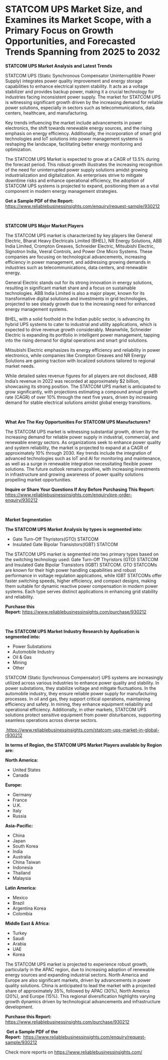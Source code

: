 <p><h1>STATCOM UPS Market Size, and Examines its Market Scope, with a Primary Focus on Growth Opportunities, and Forecasted Trends Spanning from 2025 to 2032</h1></p><p><strong>STATCOM UPS Market Analysis and Latest Trends</strong></p>
<p><p>STATCOM UPS (Static Synchronous Compensator Uninterruptible Power Supply) integrates power quality improvement and energy storage capabilities to enhance electrical system stability. It acts as a voltage stabilizer and provides backup power, making it a crucial technology for industries facing inconsistent power supply. The market for STATCOM UPS is witnessing significant growth driven by the increasing demand for reliable power solutions, especially in sectors such as telecommunications, data centers, healthcare, and manufacturing. </p><p>Key trends influencing the market include advancements in power electronics, the shift towards renewable energy sources, and the rising emphasis on energy efficiency. Additionally, the incorporation of smart grid technologies and IoT solutions into power management systems is reshaping the landscape, facilitating better energy monitoring and optimization. </p><p>The STATCOM UPS Market is expected to grow at a CAGR of 13.5% during the forecast period. This robust growth illustrates the increasing recognition of the need for uninterrupted power supply solutions amidst growing industrialization and digitalization. As enterprises strive to mitigate downtime risks and enhance operational efficiency, the adoption of STATCOM UPS systems is projected to expand, positioning them as a vital component in modern energy management strategies.</p></p>
<p><strong>Get a Sample PDF of the Report:&nbsp;</strong> <a href="https://www.reliablebusinessinsights.com/enquiry/request-sample/930212?utm_campaign=2279&utm_medium=2&utm_source=Github&utm_content=ia&utm_term=21032025&utm_id=statcom-ups">https://www.reliablebusinessinsights.com/enquiry/request-sample/930212</a></p>
<p>&nbsp;</p>
<p><strong>STATCOM UPS Major Market Players</strong></p>
<p><p>The STATCOM UPS market is characterized by key players like General Electric, Bharat Heavy Electricals Limited (BHEL), NR Energy Solutions, ABB India Limited, Crompton Greaves, Schneider Electric, Mitsubishi Electric, Signotron India, Veeral Controls, and Power One Micro Systems. These companies are focusing on technological advancements, increasing efficiency in power management, and addressing growing demands in industries such as telecommunications, data centers, and renewable energy.</p><p>General Electric stands out for its strong innovation in energy solutions, resulting in significant market share and a focus on sustainable technologies. ABB India Limited is also a major player, known for its transformative digital solutions and investments in grid technologies, projected to see steady growth due to the increasing need for enhanced energy management systems.</p><p>BHEL, with a solid foothold in the Indian public sector, is advancing its hybrid UPS systems to cater to industrial and utility applications, which is expected to drive revenue growth considerably. Meanwhile, Schneider Electric is expanding its portfolio in intelligent power management, tapping into the rising demand for digital operations and smart grid solutions.</p><p>Mitsubishi Electric emphasizes its energy efficiency and reliability in power electronics, while companies like Crompton Greaves and NR Energy Solutions are gaining traction with localized solutions tailored to regional market needs.</p><p>While detailed sales revenue figures for all players are not disclosed, ABB India’s revenue in 2022 was recorded at approximately $2 billion, showcasing its strong position. The STATCOM UPS market is anticipated to grow significantly, with projections estimating a compound annual growth rate (CAGR) of over 10% through the next five years, driven by increasing demand for stable electrical solutions amidst global energy transitions.</p></p>
<p>&nbsp;</p>
<p><strong>What Are The Key Opportunities For STATCOM UPS Manufacturers?</strong></p>
<p><p>The STATCOM UPS market is witnessing substantial growth, driven by the increasing demand for reliable power supply in industrial, commercial, and renewable energy sectors. As organizations seek to enhance power quality and system reliability, the market is projected to expand at a CAGR of approximately 10% through 2030. Key trends include the integration of advanced technologies such as IoT and AI for monitoring and maintenance, as well as a surge in renewable integration necessitating flexible power solutions. The future outlook remains positive, with increasing investments in infrastructure and growing awareness of power quality solutions propelling market opportunities.</p></p>
<p><strong>Inquire or Share Your Questions If Any Before Purchasing This Report:</strong> <a href="https://www.reliablebusinessinsights.com/enquiry/pre-order-enquiry/930212?utm_campaign=2279&utm_medium=2&utm_source=Github&utm_content=ia&utm_term=21032025&utm_id=statcom-ups">https://www.reliablebusinessinsights.com/enquiry/pre-order-enquiry/930212</a></p>
<p>&nbsp;</p>
<p><strong>Market Segmentation</strong></p>
<p><strong>The STATCOM UPS Market Analysis by types is segmented into:</strong></p>
<p><ul><li>Gate Turn-Off Thyristors(GTO) STATCOM</li><li>Insulated Gate Bipolar Transistors(IGBT) STATCOM</li></ul></p>
<p><p>The STATCOM UPS market is segmented into two primary types based on the switching technology used: Gate Turn-Off Thyristors (GTO) STATCOM and Insulated Gate Bipolar Transistors (IGBT) STATCOM. GTO STATCOMs are known for their high power handling capabilities and robust performance in voltage regulation applications, while IGBT STATCOMs offer faster switching speeds, higher efficiency, and compact designs, making them suitable for dynamic reactive power compensation in modern power systems. Each type serves distinct applications in enhancing grid stability and reliability.</p></p>
<p><strong>Purchase this Report:&nbsp;</strong><a href="https://www.reliablebusinessinsights.com/purchase/930212?utm_campaign=2279&utm_medium=2&utm_source=Github&utm_content=ia&utm_term=21032025&utm_id=statcom-ups">https://www.reliablebusinessinsights.com/purchase/930212</a></p>
<p>&nbsp;</p>
<p><strong>The STATCOM UPS Market Industry Research by Application is segmented into:</strong></p>
<p><ul><li>Power Substations</li><li>Automobile Industry</li><li>Oil & Gas</li><li>Mining</li><li>Other</li></ul></p>
<p><p>STATCOM (Static Synchronous Compensator) UPS systems are increasingly utilized across various industries to enhance power quality and stability. In power substations, they stabilize voltage and mitigate fluctuations. In the automobile industry, they ensure reliable power supply for manufacturing processes. In oil and gas, they support critical operations, maintaining efficiency and safety. In mining, they enhance equipment reliability and operational efficiency. Additionally, in other markets, STATCOM UPS solutions protect sensitive equipment from power disturbances, supporting seamless operations across diverse sectors.</p></p>
<p><a href="https://www.reliablebusinessinsights.com/statcom-ups-market-in-global-r930212?utm_campaign=2279&utm_medium=2&utm_source=Github&utm_content=ia&utm_term=21032025&utm_id=statcom-ups">&nbsp;https://www.reliablebusinessinsights.com/statcom-ups-market-in-global-r930212</a></p>
<p><strong>In terms of Region, the STATCOM UPS Market Players available by Region are:</strong></p>
<p>
    <p> <strong> North America: </strong>
        <ul>
            <li>United States</li>
            <li>Canada</li>
        </ul>
        </p> 
    <p> <strong> Europe: </strong>
        <ul>
            <li>Germany</li>
            <li>France</li>
            <li>U.K.</li>
            <li>Italy</li>
            <li>Russia</li>
        </ul>
        </p> 
    <p> <strong> Asia-Pacific: </strong>
        <ul>
            <li>China</li>
            <li>Japan</li>
            <li>South Korea</li>
            <li>India</li>
            <li>Australia</li>
            <li>China Taiwan</li>
            <li>Indonesia</li>
            <li>Thailand</li>
            <li>Malaysia</li>
        </ul>
        </p> 
    <p> <strong> Latin America: </strong>
        <ul>
            <li>Mexico</li>
            <li>Brazil</li>
            <li>Argentina Korea</li>
            <li>Colombia</li>
        </ul>
        </p> 
    <p> <strong> Middle East & Africa: </strong>
        <ul>
            <li>Turkey</li>
            <li>Saudi</li>
            <li>Arabia</li>
            <li>UAE</li>
            <li>Korea</li>
        </ul>
    </p>
    </p>
<p><p>The STATCOM UPS market is projected to experience robust growth, particularly in the APAC region, due to increasing adoption of renewable energy sources and expanding industrial sectors. North America and Europe are also significant markets, driven by advancements in power quality solutions. China is anticipated to lead the market with a projected share of approximately 35%, followed by APAC (30%), North America (20%), and Europe (15%). This regional diversification highlights varying growth dynamics driven by technological advancements and infrastructure development.</p></p>
<p><strong>Purchase this Report: </strong><a href="https://www.reliablebusinessinsights.com/purchase/930212?utm_campaign=2279&utm_medium=2&utm_source=Github&utm_content=ia&utm_term=21032025&utm_id=statcom-ups">https://www.reliablebusinessinsights.com/purchase/930212</a></p>
<p>&nbsp;<strong>Get a Sample PDF of the Report:&nbsp;&nbsp;</strong><a href="https://www.reliablebusinessinsights.com/enquiry/request-sample/930212?utm_campaign=2279&utm_medium=2&utm_source=Github&utm_content=ia&utm_term=21032025&utm_id=statcom-ups">https://www.reliablebusinessinsights.com/enquiry/request-sample/930212</a></p>
<p><strong></strong></p>
<p>Check more reports on <a href="https://www.reliablebusinessinsights.com/?utm_campaign=2279&utm_medium=2&utm_source=Github&utm_content=ia&utm_term=21032025&utm_id=statcom-ups">https://www.reliablebusinessinsights.com/</a></p>